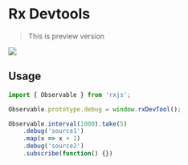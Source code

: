 # Rx Devtools

> This is preview version

![](http://i.giphy.com/l0Heb67CJnRLoaR0s.gif)

## Usage

```javascript
import { Observable } from 'rxjs';

Observable.prototype.debug = window.rxDevTool();

Observable.interval(1000).take(5)
    .debug('source1')
    .map(x => x + 1)
    .debug('source2')
    .subscribe(function() {})
```
